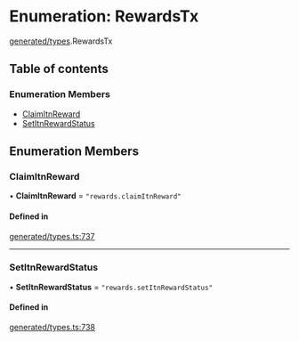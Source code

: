 # Enumeration: RewardsTx

[generated/types](../wiki/generated.types).RewardsTx

## Table of contents

### Enumeration Members

- [ClaimItnReward](../wiki/generated.types.RewardsTx#claimitnreward)
- [SetItnRewardStatus](../wiki/generated.types.RewardsTx#setitnrewardstatus)

## Enumeration Members

### ClaimItnReward

• **ClaimItnReward** = ``"rewards.claimItnReward"``

#### Defined in

[generated/types.ts:737](https://github.com/PolymeshAssociation/polymesh-sdk/blob/079537ad/src/generated/types.ts#L737)

___

### SetItnRewardStatus

• **SetItnRewardStatus** = ``"rewards.setItnRewardStatus"``

#### Defined in

[generated/types.ts:738](https://github.com/PolymeshAssociation/polymesh-sdk/blob/079537ad/src/generated/types.ts#L738)
